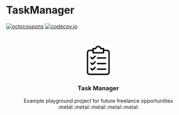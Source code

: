 <!-- PROJECT HEADER -->
# TaskManager 

<!-- PROJECT BADGES -->
[![octocoupons](https://circleci.com/gh/octocoupons/task-manager.svg?style=shield)](https://app.circleci.com/pipelines/github/octocoupons/task-manager) [![codecov.io](https://codecov.io/github/octocoupons/task-manager/coverage.svg?branch=master)](https://codecov.io/gh/octocoupons/task-manager/branch/master)

<!-- PROJECT LOGO -->
<br />
<p align="center">
  <img src="https://raw.githubusercontent.com/octocoupons/task-manager/master/src/assets/main-logo.png?sanitize=true&raw=true" alt="Logo" width="80" height="80"/>
  <h3 align="center">Task Manager</h3>
  <p align="center">
    Example playground project for future freelance opportunities :metal::metal::metal::metal::metal:
  </p>
</p>

